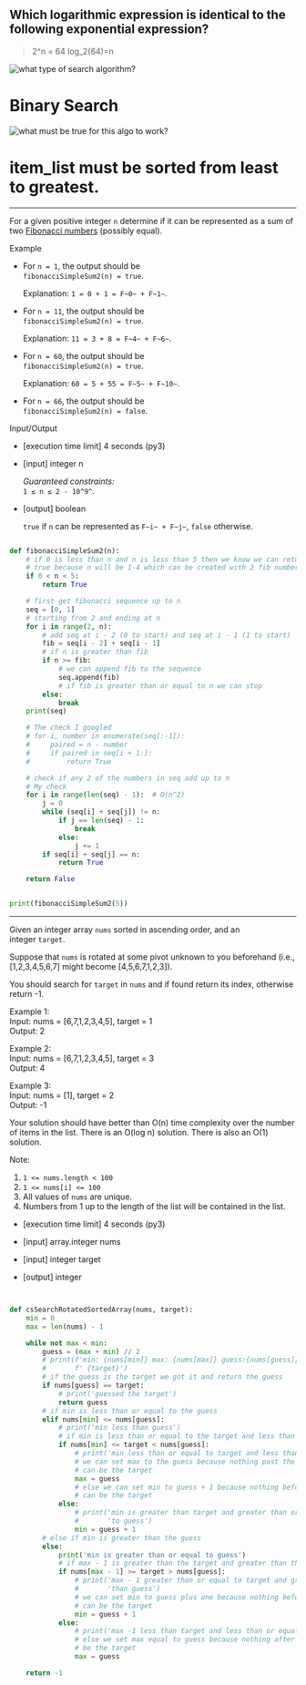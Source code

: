 ## Which logarithmic expression is identical to the following exponential expression?
>2^n = 64
> log_2(64)=n





![what type of search algorithm?](2021-09-09-14-03-46.png)
# Binary Search


![what must be true for this algo to work?](true4algo-2-work.png)

 
# item_list must be sorted from least to greatest.



---

For a given positive integer `n` determine if it can be represented as a sum of two [Fibonacci numbers](keyword://fibonacci-sequence) (possibly equal).

Example

-   For `n = 1`, the output should be\
    `fibonacciSimpleSum2(n) = true`.

    Explanation: `1 = 0 + 1 = F~0~ + F~1~`.

-   For `n = 11`, the output should be\
    `fibonacciSimpleSum2(n) = true`.

    Explanation: `11 = 3 + 8 = F~4~ + F~6~`.

-   For `n = 60`, the output should be\
    `fibonacciSimpleSum2(n) = true`.

    Explanation: `60 = 5 + 55 = F~5~ + F~10~`.

-   For `n = 66`, the output should be\
    `fibonacciSimpleSum2(n) = false`.

Input/Output

-   [execution time limit] 4 seconds (py3)

-   [input] integer n

    *Guaranteed constraints:*\
    `1 ≤ n ≤ 2 - 10^9^`.

-   [output] boolean

    `true` if `n` can be represented as `F~i~ + F~j~`, `false` otherwise.


```py

def fibonacciSimpleSum2(n):
    # if 0 is less than n and n is less than 5 then we know we can return
    # true because n will be 1-4 which can be created with 2 fib numbers
    if 0 < n < 5:
        return True

    # first get fibonacci sequence up to n
    seq = [0, 1]
    # starting from 2 and ending at n
    for i in range(2, n):
        # add seq at i - 2 (0 to start) and seq at i - 1 (1 to start)
        fib = seq[i - 2] + seq[i - 1]
        # if n is greater than fib
        if n >= fib:
            # we can append fib to the sequence
            seq.append(fib)
            # if fib is greater than or equal to n we can stop
        else:
            break
    print(seq)

    # The check I googled
    # for i, number in enumerate(seq[:-1]):
    #     paired = n - number
    #     if paired in seq[i + 1:]:
    #         return True

    # check if any 2 of the numbers in seq add up to n
    # My check
    for i in range(len(seq) - 1):  # O(n^2)
        j = 0
        while (seq[i] + seq[j]) != n:
            if j == len(seq) - 1:
                break
            else:
                j += 1
        if seq[i] + seq[j] == n:
            return True

    return False


print(fibonacciSimpleSum2(5))


```

---



Given an integer array `nums` sorted in ascending order, and an integer `target`.

Suppose that `nums` is rotated at some pivot unknown to you beforehand (i.e., [1,2,3,4,5,6,7] might become [4,5,6,7,1,2,3]).

You should search for `target` in `nums` and if found return its index, otherwise return -1.

Example 1:\
Input: nums = [6,7,1,2,3,4,5], target = 1\
Output: 2

Example 2:\
Input: nums = [6,7,1,2,3,4,5], target = 3\
Output: 4

Example 3:\
Input: nums = [1], target = 2\
Output: -1

Your solution should have better than O(n) time complexity over the number of items in the list. There is an O(log n) solution. There is also an O(1) solution.

Note:

1.  `1 <= nums.length < 100`
2.  `1 <= nums[i] <= 100`
3.  All values of `nums` are unique.
4.  Numbers from 1 up to the length of the list will be contained in the list.

-   [execution time limit] 4 seconds (py3)

-   [input] array.integer nums

-   [input] integer target

-   [output] integer



```py


def csSearchRotatedSortedArray(nums, target):
    min = 0
    max = len(nums) - 1

    while not max < min:
        guess = (max + min) // 2
        # print(f'min: {nums[min]} max: {nums[max]} guess:{nums[guess]} target:'
        #       f' {target}')
        # if the guess is the target we got it and return the guess
        if nums[guess] == target:
            # print('guessed the target')
            return guess
        # if min is less than or equal to the guess
        elif nums[min] <= nums[guess]:
            # print('min less than guess')
            # if min is less than or equal to the target and less than the guess
            if nums[min] <= target < nums[guess]:
                # print('min less than or equal to target and less than guess')
                # we can set max to the guess because nothing past the guess
                # can be the target
                max = guess
                # else we can set min to guess + 1 because nothing before it
                # can be the target
            else:
                # print('min is greater than target and greater than or equal '
                #       'to guess')
                min = guess + 1
        # else if min is greater than the guess
        else:
            print('min is greater than or equal to guess')
            # if max - 1 is greater than the target and greater than the guess
            if nums[max - 1] >= target > nums[guess]:
                # print('max - 1 greater than or equal to target and greater '
                #       'than guess')
                # we can set min to guess plus one because nothing before it
                # can be the target
                min = guess + 1
            else:
                # print('max -1 less than target and less than or equal to guess')
                # else we set max equal to guess because nothing after it can
                # be the target
                max = guess

    return -1


```
